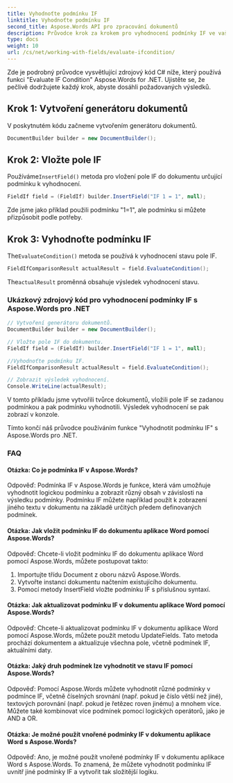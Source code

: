 ```yaml
---
title: Vyhodnoťte podmínku IF
linktitle: Vyhodnoťte podmínku IF
second_title: Aspose.Words API pro zpracování dokumentů
description: Průvodce krok za krokem pro vyhodnocení podmínky IF ve vašich dokumentech aplikace Word pomocí Aspose.Words for .NET.
type: docs
weight: 10
url: /cs/net/working-with-fields/evaluate-ifcondition/
---
```


Zde je podrobný průvodce vysvětlující zdrojový kód C# níže, který používá funkci "Evaluate IF Condition" Aspose.Words for .NET. Ujistěte se, že pečlivě dodržujete každý krok, abyste dosáhli požadovaných výsledků.

## Krok 1: Vytvoření generátoru dokumentů

V poskytnutém kódu začneme vytvořením generátoru dokumentů.

```csharp
DocumentBuilder builder = new DocumentBuilder();
```

## Krok 2: Vložte pole IF

 Používáme`InsertField()` metoda pro vložení pole IF do dokumentu určující podmínku k vyhodnocení.

```csharp
FieldIf field = (FieldIf) builder.InsertField("IF 1 = 1", null);
```

Zde jsme jako příklad použili podmínku "1=1", ale podmínku si můžete přizpůsobit podle potřeby.

## Krok 3: Vyhodnoťte podmínku IF

 The`EvaluateCondition()` metoda se používá k vyhodnocení stavu pole IF.

```csharp
FieldIfComparisonResult actualResult = field.EvaluateCondition();
```

 The`actualResult` proměnná obsahuje výsledek vyhodnocení stavu.

### Ukázkový zdrojový kód pro vyhodnocení podmínky IF s Aspose.Words pro .NET

```csharp
// Vytvoření generátoru dokumentů.
DocumentBuilder builder = new DocumentBuilder();

// Vložte pole IF do dokumentu.
FieldIf field = (FieldIf) builder.InsertField("IF 1 = 1", null);

//Vyhodnoťte podmínku IF.
FieldIfComparisonResult actualResult = field.EvaluateCondition();

// Zobrazit výsledek vyhodnocení.
Console.WriteLine(actualResult);
```

V tomto příkladu jsme vytvořili tvůrce dokumentů, vložili pole IF se zadanou podmínkou a pak podmínku vyhodnotili. Výsledek vyhodnocení se pak zobrazí v konzole.

Tímto končí náš průvodce používáním funkce "Vyhodnotit podmínku IF" s Aspose.Words pro .NET.

### FAQ

#### Otázka: Co je podmínka IF v Aspose.Words?

Odpověď: Podmínka IF v Aspose.Words je funkce, která vám umožňuje vyhodnotit logickou podmínku a zobrazit různý obsah v závislosti na výsledku podmínky. Podmínku IF můžete například použít k zobrazení jiného textu v dokumentu na základě určitých předem definovaných podmínek.

#### Otázka: Jak vložit podmínku IF do dokumentu aplikace Word pomocí Aspose.Words?

Odpověď: Chcete-li vložit podmínku IF do dokumentu aplikace Word pomocí Aspose.Words, můžete postupovat takto:

1. Importujte třídu Document z oboru názvů Aspose.Words.
2. Vytvořte instanci dokumentu načtením existujícího dokumentu.
3. Pomocí metody InsertField vložte podmínku IF s příslušnou syntaxí.


#### Otázka: Jak aktualizovat podmínku IF v dokumentu aplikace Word pomocí Aspose.Words?

Odpověď: Chcete-li aktualizovat podmínku IF v dokumentu aplikace Word pomocí Aspose.Words, můžete použít metodu UpdateFields. Tato metoda prochází dokumentem a aktualizuje všechna pole, včetně podmínek IF, aktuálními daty.

#### Otázka: Jaký druh podmínek lze vyhodnotit ve stavu IF pomocí Aspose.Words?

Odpověď: Pomocí Aspose.Words můžete vyhodnotit různé podmínky v podmínce IF, včetně číselných srovnání (např. pokud je číslo větší než jiné), textových porovnání (např. pokud je řetězec roven jinému) a mnohem více. Můžete také kombinovat více podmínek pomocí logických operátorů, jako je AND a OR.

#### Otázka: Je možné použít vnořené podmínky IF v dokumentu aplikace Word s Aspose.Words?

Odpověď: Ano, je možné použít vnořené podmínky IF v dokumentu aplikace Word s Aspose.Words. To znamená, že můžete vyhodnotit podmínku IF uvnitř jiné podmínky IF a vytvořit tak složitější logiku.